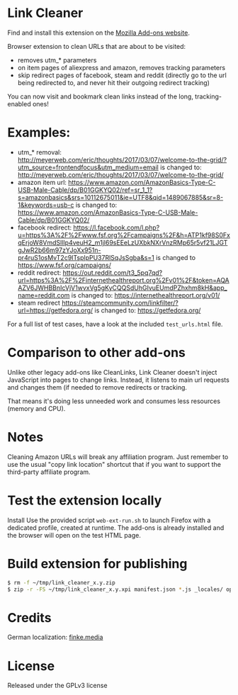 # Link Cleaner
Find and install this extension on the [Mozilla Add-ons website](
https://addons.mozilla.org/en-US/firefox/addon/link-cleaner/).

Browser extension to clean URLs that are about to be visited:
- removes utm_* parameters
- on item pages of aliexpress and amazon, removes tracking parameters
- skip redirect pages of facebook, steam and reddit (directly go to the url
being redirected to, and never hit their outgoing redirect tracking)

You can now visit and bookmark clean links instead of the long,
tracking-enabled ones!

# Examples:
- utm_* removal:
    http://meyerweb.com/eric/thoughts/2017/03/07/welcome-to-the-grid/?utm_source=frontendfocus&utm_medium=email
  is changed to:
    http://meyerweb.com/eric/thoughts/2017/03/07/welcome-to-the-grid/
- amazon item url:
    https://www.amazon.com/AmazonBasics-Type-C-USB-Male-Cable/dp/B01GGKYQ02/ref=sr_1_1?s=amazonbasics&srs=10112675011&ie=UTF8&qid=1489067885&sr=8-1&keywords=usb-c
  is changed to:
    https://www.amazon.com/AmazonBasics-Type-C-USB-Male-Cable/dp/B01GGKYQ02/
- facebook redirect:
    https://l.facebook.com/l.php?u=https%3A%2F%2Fwww.fsf.org%2Fcampaigns%2F&h=ATP1kf98S0FxqErjoW8VmdSllIp4veuH2_m1jl69sEEeLzUXbkNXrVnzRMp65r5vf21LJGTgJwR2b66m97zYJoXx951n-pr4ruS1osMvT2c9ITsplpPU37RlSqJsSgba&s=1
  is changed to
    https://www.fsf.org/campaigns/
- reddit redirect:
    https://out.reddit.com/t3_5pq7qd?url=https%3A%2F%2Finternethealthreport.org%2Fv01%2F&token=AQAAZV6JWHBBnIcVjV1wvxVg5gKyCQQSdUhGIvuEUmdPZhxhm8kH&app_name=reddit.com
  is changed to:
    https://internethealthreport.org/v01/
- steam redirect
    https://steamcommunity.com/linkfilter/?url=https://getfedora.org/
  is changed to:
    https://getfedora.org/

For a full list of test cases, have a look at the included `test_urls.html` file.

# Comparison to other add-ons
Unlike other legacy add-ons like CleanLinks, Link Cleaner doesn't inject
JavaScript into pages to change links.  Instead, it listens to main url requests
and changes them (if needed to remove redirects or tracking.

That means it's doing less unneeded work and consumes less resources
(memory and CPU).

# Notes

Cleaning Amazon URLs will break any affiliation program. Just remember to use
the usual "copy link location" shortcut that if you want to support the
third-party affiliate program.

# Test the extension locally

Install Use the provided script `web-ext-run.sh` to launch Firefox with a
dedicated profile, created at runtime. The add-ons is already installed and the
browser will open on the test HTML page.

# Build extension for publishing
``` bash
$ rm -f ~/tmp/link_cleaner_x.y.zip
$ zip -r -FS ~/tmp/link_cleaner_x.y.xpi manifest.json *.js _locales/ options/
```

# Credits

German localization: [finke.media](https://www.finke.media)

# License
Released under the GPLv3 license
